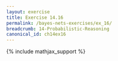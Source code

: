 ```yaml
---
layout: exercise
title: Exercise 14.16
permalink: /bayes-nets-exercises/ex_16/
breadcrumb: 14-Probabilistic-Reasoning
canonical_id: ch14ex16
---
```


{% include mathjax_support %}
